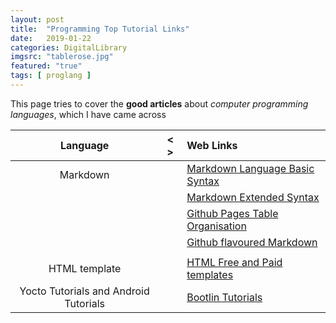```yaml
---
layout: post
title:  "Programming Top Tutorial Links"
date:   2019-01-22
categories: DigitalLibrary
imgsrc: "tablerose.jpg"
featured: "true"
tags: [ proglang ]
---
```

This page tries to cover the **good articles**  about *computer programming languages*, which I have came across

| Language  |  < > |   Web Links  | 
| :---: | :---: | :--- | 
| Markdown | |[ Markdown Language Basic Syntax ](https://www.markdownguide.org/basic-syntax/) | 
|          | |[Markdown Extended Syntax ](https://www.markdownguide.org/extended-syntax/#escaping-pipe-characters-in-tables/) | 
|          | |[Github Pages Table Organisation](https://docs.github.com/en/github/writing-on-github/working-with-advanced-formatting/organizing-information-with-tables/)|
|          | |[Github flavoured Markdown](https://github.github.com/gfm/)
|  | |  |
| HTML template        | | [ HTML Free and Paid templates](https://htmlcodex.com/) |
| Yocto Tutorials and Android Tutorials | | [Bootlin Tutorials](https://github.com/bootlin/training-materials/tree/master/slides)  |






